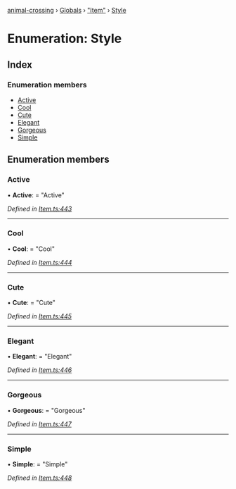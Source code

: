 [animal-crossing](../README.md) › [Globals](../globals.md) › ["Item"](../modules/_item_.md) › [Style](_item_.style.md)

# Enumeration: Style

## Index

### Enumeration members

* [Active](_item_.style.md#active)
* [Cool](_item_.style.md#cool)
* [Cute](_item_.style.md#cute)
* [Elegant](_item_.style.md#elegant)
* [Gorgeous](_item_.style.md#gorgeous)
* [Simple](_item_.style.md#simple)

## Enumeration members

###  Active

• **Active**: = "Active"

*Defined in [Item.ts:443](https://github.com/Norviah/animal-crossing/blob/87636f7/module/types/Item.ts#L443)*

___

###  Cool

• **Cool**: = "Cool"

*Defined in [Item.ts:444](https://github.com/Norviah/animal-crossing/blob/87636f7/module/types/Item.ts#L444)*

___

###  Cute

• **Cute**: = "Cute"

*Defined in [Item.ts:445](https://github.com/Norviah/animal-crossing/blob/87636f7/module/types/Item.ts#L445)*

___

###  Elegant

• **Elegant**: = "Elegant"

*Defined in [Item.ts:446](https://github.com/Norviah/animal-crossing/blob/87636f7/module/types/Item.ts#L446)*

___

###  Gorgeous

• **Gorgeous**: = "Gorgeous"

*Defined in [Item.ts:447](https://github.com/Norviah/animal-crossing/blob/87636f7/module/types/Item.ts#L447)*

___

###  Simple

• **Simple**: = "Simple"

*Defined in [Item.ts:448](https://github.com/Norviah/animal-crossing/blob/87636f7/module/types/Item.ts#L448)*
